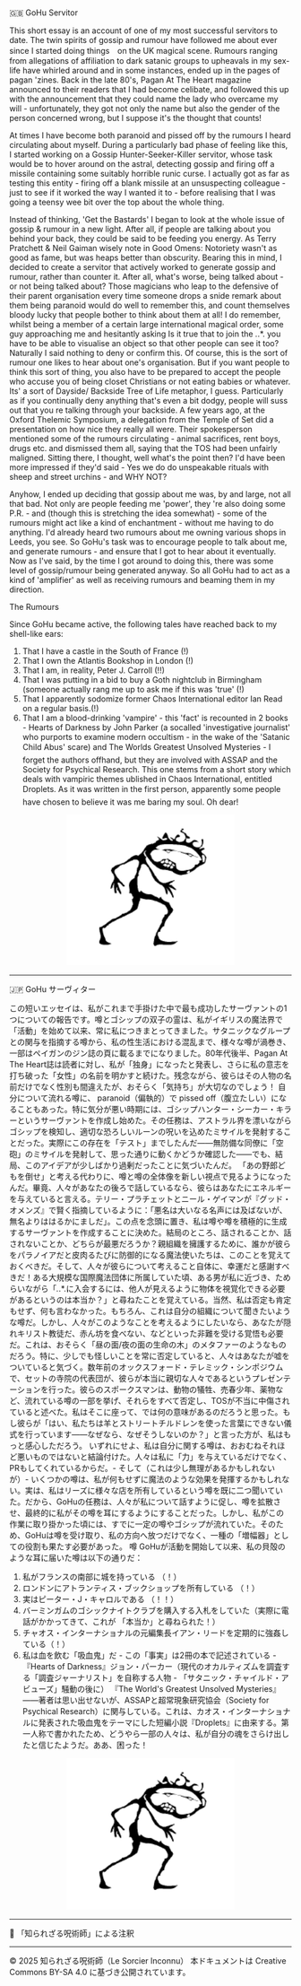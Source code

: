 # 
🇬🇧 GoHu Servitor 

This short essay is an account of one of my most successful servitors to date. The twin spirits of gossip and rumour have followed me about ever since I started doing things　on the UK magical scene. Rumours ranging from allegations of affiliation to dark satanic groups to upheavals in my sex-life have whirled around and in some instances, ended up in the pages of pagan 'zines. Back in the late 80's, Pagan At The Heart magazine announced to their readers that I had become celibate, and followed this up with the announcement that they could name the lady who overcame my will - unfortunately, they got not only the name but also the gender of the person concerned wrong, but I suppose it's the thought that counts!

At times I have become both paranoid and pissed off by the rumours I heard circulating about myself. During a particularly bad phase of feeling like this, I started working on a Gossip Hunter-Seeker-Killer servitor, whose task would be to hover around on the astral, detecting gossip and firing off a missile containing some suitably horrible runic curse. I actually got as far as testing this entity - firing off a blank missile at an unsuspecting colleague - just to see if it worked the way I wanted it to - before realising that I was going a teensy wee bit over the top about the whole thing.

Instead of thinking, 'Get the Bastards' I began to look at the whole issue of gossip & rumour in a new light. After all, if people are talking about you behind your back, they could be said to be feeding you energy. As Terry Pratchett & Neil Gaiman wisely note in Good Omens: Notoriety wasn't as good as fame, but was heaps better than obscurity. Bearing this in mind, I decided to create a servitor that actively worked to generate gossip and rumour, rather than counter it. After all, what's worse, being talked about - or not being talked about? Those magicians who leap to the defensive of their parent organisation every time someone drops a snide remark about them being paranoid would do well to remember this, and count themselves bloody lucky that people bother to think about them at all! I do remember, whilst being a member of a certain large international magical order, some guy approaching me and hesitantly asking Is it true that to join the *.*.*. you have to be able to visualise an object so that other people can see it too? Naturally I said nothing to deny or confirm this. Of course, this is the sort of rumour one likes to hear about one's organisation. But if you want people to think this sort of thing, you also have to be prepared to accept the people who accuse you of being closet Christians or not eating babies or whatever. Its' a sort of Dayside/ Backside Tree of Life metaphor, I guess. Particularly as if you continually deny anything that's even a bit dodgy, people will suss out that you re talking through your backside. A few years ago, at the Oxford Thelemic Symposium, a delegation from the Temple of Set did a presentation on how nice they really all were. Their spokesperson mentioned some of the rumours circulating - animal sacrifices, rent boys, drugs etc. and dismissed them all, saying that the TOS had been unfairly maligned. Sitting there, I thought, well what's the point then? I'd have been more impressed if they'd said - Yes we do do unspeakable rituals with sheep and street urchins - and WHY NOT?

Anyhow, I ended up deciding that gossip about me was, by and large, not all that bad. Not only are people feeding me 'power', they 're also doing some P.R. - and (though this is stretching the idea somewhat) - some of the rumours might act like a kind of enchantment - without me having to do anything. I'd already heard two rumours about me owning various shops in Leeds, you see. So GoHu's task was to encourage people to talk about me, and generate rumours - and ensure that I got to hear about it eventually. Now as I've said, by the time I got around to doing this, there was some level of gossip/rumour being generated anyway. So all GoHu had to act as a kind of 'amplifier' as well as receiving rumours and beaming them in my direction.

The Rumours

Since GoHu became active, the following tales have reached back to my shell-like ears:

1. That I have a castle in the South of France (!)
2. That I own the Atlantis Bookshop in London (!)
3. That I am, in reality, Peter J. Carroll (!!)
4. That I was putting in a bid to buy a Goth nightclub in Birmingham (someone actually rang me up to ask me if this was 'true' (!)
5. That I apparently sodomize former Chaos International editor Ian Read on a regular basis.(!)
6. That I am a blood-drinking 'vampire' - this 'fact' is recounted in 2 books - Hearts of Darkness by John Parker (a socalled 'investigative journalist' who purports to examine modern occultism - in the wake of the 'Satanic Child Abus' scare) and The Worlds Greatest Unsolved Mysteries - I forget the authors offhand, but they are involved with ASSAP and the Society for Psychical Research. This one stems from a short story which deals with vampiric themes ublished in Chaos International, entitled Droplets. As it was written in the first person, apparently some people have chosen to believe it was me baring my soul. Oh dear!

<div align="center">
  <img src="hine_evocation_pic_001.png" width="300">
</div>

---

🇯🇵 GoHu サーヴィター

この短いエッセイは、私がこれまで手掛けた中で最も成功したサーヴァントの1つについての報告です。噂とゴシップの双子の霊は、私がイギリスの魔法界で「活動」を始めて以来、常に私につきまとってきました。サタニックなグループとの関与を指摘する噂から、私の性生活における混乱まで、様々な噂が渦巻き、一部はペイガンのジン誌の頁に載るまでになりました。80年代後半、Pagan At The Heart誌は読者に対し、私が「独身」になったと発表し、さらに私の意志を打ち破った「女性」の名前を明かすと続けた。残念ながら、彼らはその人物の名前だけでなく性別も間違えたが、おそらく「気持ち」が大切なのでしょう！
自分について流れる噂に、 paranoid（偏執的）で pissed off（腹立たしい）になることもあった。特に気分が悪い時期には、ゴシップハンター・シーカー・キラーというサーヴァントを作成し始めた。その任務は、アストラル界を漂いながらゴシップを検知し、適切な恐ろしいルーンの呪いを込めたミサイルを発射することだった。実際にこの存在を「テスト」までしたんだ——無防備な同僚に「空砲」のミサイルを発射して、思った通りに動くかどうか確認した——でも、結局、このアイデアが少しばかり過剰だったことに気づいたんだ。
「あの野郎どもを倒せ」と考える代わりに、噂と噂の全体像を新しい視点で見るようになったんだ。畢竟、人々があなたの後ろで話しているなら、彼らはあなたにエネルギーを与えていると言える。テリー・プラチェットとニール・ゲイマンが『グッド・オメンズ』で賢く指摘しているように：「悪名は大いなる名声には及ばないが、無名よりははるかにましだ」。この点を念頭に置き、私は噂や噂を積極的に生成するサーヴァントを作成することに決めた。結局のところ、話されることか、話されないことか、どちらが最悪だろうか？親組織を擁護するために、誰かが彼らをパラノイアだと皮肉るたびに防御的になる魔法使いたちは、このことを覚えておくべきだ。そして、人々が彼らについて考えること自体に、幸運だと感謝すべきだ！ある大規模な国際魔法団体に所属していた頃、ある男が私に近づき、ためらいながら「*.*.*.に入会するには、他人が見えるように物体を視覚化できる必要があるというのは本当か？」と尋ねたことを覚えている。当然、私は否定も肯定もせず、何も言わなかった。もちろん、これは自分の組織について聞きたいような噂だ。しかし、人々がこのようなことを考えるようにしたいなら、あなたが隠れキリスト教徒だ、赤ん坊を食べない、などといった非難を受ける覚悟も必要だ。これは、おそらく「昼の面/夜の面の生命の木」のメタファーのようなものだろう。特に、少しでも怪しいことを常に否定していると、人々はあなたが嘘をついていると気づく。数年前のオックスフォード・テレミック・シンポジウムで、セットの寺院の代表団が、彼らが本当に親切な人々であるというプレゼンテーションを行った。彼らのスポークスマンは、動物の犠牲、売春少年、薬物など、流れている噂の一部を挙げ、それらをすべて否定し、TOSが不当に中傷されていると述べた。私はそこに座って、では何の意味があるのだろうと思った。もし彼らが「はい、私たちは羊とストリートチルドレンを使った言葉にできない儀式を行っています——なぜなら、なぜそうしないのか？」と言った方が、私はもっと感心しただろう。
いずれにせよ、私は自分に関する噂は、おおむねそれほど悪いものではないと結論付けた。人々は私に「力」を与えているだけでなく、PRもしてくれているからだ。- そして（これは少し無理があるかもしれないが）- いくつかの噂は、私が何もせずに魔法のような効果を発揮するかもしれない。実は、私はリーズに様々な店を所有しているという噂を既に二つ聞いていた。だから、GoHuの任務は、人々が私について話すように促し、噂を拡散させ、最終的に私がその噂を耳にするようにすることだった。しかし、私がこの作業に取り掛かった頃には、すでに一定の噂やゴシップが流れていた。そのため、GoHuは噂を受け取り、私の方向へ放つだけでなく、一種の「増幅器」としての役割も果たす必要があった。
噂
GoHuが活動を開始して以来、私の貝殻のような耳に届いた噂は以下の通りだ：
1. 私がフランスの南部に城を持っている （！）
2. ロンドンにアトランティス・ブックショップを所有している （！）
3. 実はピーター・J・キャロルである （！！）
4. バーミンガムのゴシックナイトクラブを購入する入札をしていた（実際に電話がかかってきて、これが
「本当か」と尋ねられた！）
5. チャオス・インターナショナルの元編集長イアン・リードを定期的に強姦している（！）
6. 私は血を飲む「吸血鬼」だ - この「事実」は2冊の本で記述されている - 『Hearts of Darkness』ジョン・パーカー（現代のオカルティズムを調査する「調査ジャーナリスト」を自称する人物 - 「サタニック・チャイルド・アビューズ」騒動の後に） 『The World's Greatest Unsolved Mysteries』——著者は思い出せないが、ASSAPと超常現象研究協会（Society for Psychical Research）に関与している。これは、カオス・インターナショナルに発表された吸血鬼をテーマにした短編小説『Droplets』に由来する。第一人称で書かれたため、どうやら一部の人々は、私が自分の魂をさらけ出したと信じたようだ。ああ、困った！

<div align="center">
  <img src="hine_evocation_pic_001.png" width="300">
</div>

---

🐌 「知られざる呪術師」による注釈




---

© 2025 知られざる呪術師（Le Sorcier Inconnu）
本ドキュメントは Creative Commons BY-SA 4.0 に基づき公開されています。
